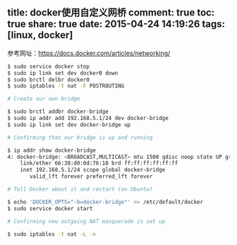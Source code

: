 title: docker使用自定义网桥
comment: true
toc: true
share: true
date: 2015-04-24 14:19:26
tags: [linux, docker]
---
参考网址：https://docs.docker.com/articles/networking/
``` sh
$ sudo service docker stop
$ sudo ip link set dev docker0 down
$ sudo brctl delbr docker0
$ sudo iptables -t nat -F POSTROUTING
```

<!-- more -->

``` sh
# Create our own bridge

$ sudo brctl addbr docker-bridge
$ sudo ip addr add 192.168.5.1/24 dev docker-bridge
$ sudo ip link set dev docker-bridge up

# Confirming that our bridge is up and running

$ ip addr show docker-bridge
4: docker-bridge: <BROADCAST,MULTICAST> mtu 1500 qdisc noop state UP group default
    link/ether 66:38:d0:0d:76:18 brd ff:ff:ff:ff:ff:ff
    inet 192.168.5.1/24 scope global docker-bridge
       valid_lft forever preferred_lft forever

# Tell Docker about it and restart (on Ubuntu)

$ echo 'DOCKER_OPTS="-b=docker-bridge"' >> /etc/default/docker
$ sudo service docker start

# Confirming new outgoing NAT masquerade is set up

$ sudo iptables -t nat -L -n
```